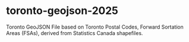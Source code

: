 # toronto-geojson-2025
Toronto GeoJSON File based on Toronto Postal Codes, Forward Sortation Areas (FSAs), derived from Statistics Canada shapefiles.
